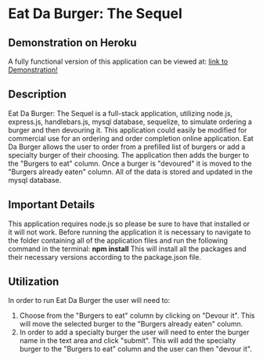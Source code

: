 # Eat Da Burger: The Sequel

## Demonstration on Heroku
A fully functional version of this application can be viewed at: [link to Demonstration!](https://floating-taiga-97060.herokuapp.com/)

## Description
 Eat Da Burger: The Sequel is a full-stack application, utilizing node.js, express.js, handlebars.js, mysql database, sequelize, to simulate ordering a burger and then devouring it. This application could easily be modified for commercial use for an ordering and order completion online application. Eat Da Burger allows the user to order from a prefilled list of burgers or add a specialty burger of their choosing. The application then adds the burger to the "Burgers to eat" column. Once a burger is "devoured" it is moved to the "Burgers already eaten" column. All of the data is stored and updated in the mysql database.

## Important Details
This application requires node.js so please be sure to have that installed or it will not work.
Before running the application it is necessary to navigate to the folder containing all of the application files and run the following command in the terminal: **npm install**
This will install all the packages and their necessary versions according to the package.json file.

## Utilization
In order to run Eat Da Burger the user will need to: 
1. Choose from the "Burgers to eat" column by clicking on "Devour it". This will move the selected burger to the "Burgers already eaten" column.
2. In order to add a specialty burger the user will need to enter the burger name in the text area and click "submit". This will add the specialty burger to the "Burgers to eat" column and the user can then "devour it".